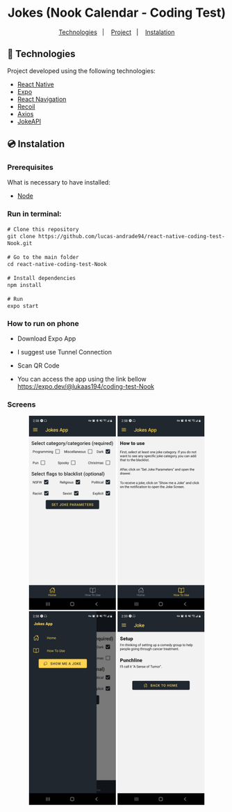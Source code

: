 <h1 align="center">
    Jokes (Nook Calendar - Coding Test)
</h1>

<p align="center">
	<a href="#-technologies">Technologies</a>&nbsp;&nbsp;&nbsp;|&nbsp;&nbsp;&nbsp;
	<a href="#-project">Project</a>&nbsp;&nbsp;&nbsp;|&nbsp;&nbsp;&nbsp;
	<a href="#-instalation">Instalation</a>
</p>

## 🤖 Technologies

Project developed using the following technologies:

- [React Native](https://reactnative.dev/)
- [Expo](https://expo.io/)
- [React Navigation](https://reactnavigation.org/)
- [Recoil](https://recoiljs.org/)
- [Axios](https://www.axios.com/)
- [JokeAPI](https://v2.jokeapi.dev/)

## 💿 Instalation

### Prerequisites

What is necessary to have installed:

- [Node](https://nodejs.org/en/download/)

### Run in terminal:

```
# Clone this repository
git clone https://github.com/lucas-andrade94/react-native-coding-test-Nook.git

# Go to the main folder
cd react-native-coding-test-Nook

# Install dependencies
npm install

# Run
expo start
```

### How to run on phone

- Download Expo App
- I suggest use Tunnel Connection
- Scan QR Code

- You can access the app using the link bellow
  https://expo.dev/@lukaas194/coding-test-Nook

### Screens

<div align="center">
    <img alt="Home Screen" title="Home Screen" src=".github\screen-1.jpg?raw=true" width="200px" />
		<img alt="How to Use Screen" title="How to Use Screen" src=".github\screen-2.jpg?raw=true" width="200px" />
		<img alt="Drawer Menu" title="Drawer Menu" src=".github\screen-3.jpg?raw=true" width="200px" />
		<img alt="Joke Screen" title="Joke Screen" src=".github\screen-4.jpg?raw=true" width="200px" />
</div>
